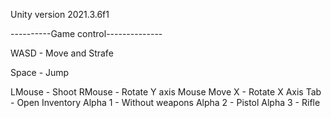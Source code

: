 Unity version 2021.3.6f1

----------Game control--------------

WASD -  Move and Strafe

Space - Jump

LMouse - Shoot
RMouse - Rotate Y axis
Mouse Move X - Rotate X Axis
Tab - Open Inventory
Alpha 1 - Without weapons
Alpha 2 - Pistol
Alpha 3 - Rifle

